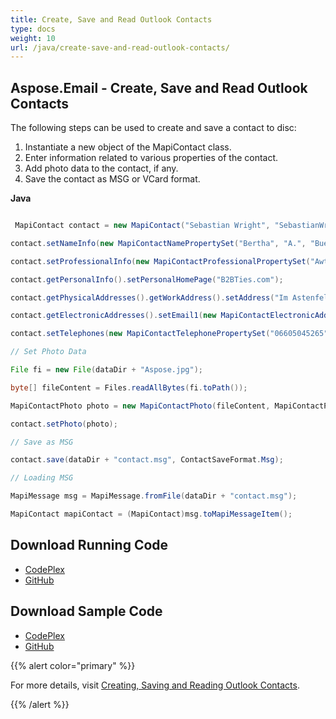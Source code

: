 ```yaml
---
title: Create, Save and Read Outlook Contacts
type: docs
weight: 10
url: /java/create-save-and-read-outlook-contacts/
---
```


## **Aspose.Email - Create, Save and Read Outlook Contacts**
The following steps can be used to create and save a contact to disc:

1. Instantiate a new object of the MapiContact class.
1. Enter information related to various properties of the contact.
1. Add photo data to the contact, if any.
1. Save the contact as MSG or VCard format.

**Java**

``` java

 MapiContact contact = new MapiContact("Sebastian Wright", "SebastianWright@dayrep.com");

contact.setNameInfo(new MapiContactNamePropertySet("Bertha", "A.", "Buell"));

contact.setProfessionalInfo(new MapiContactProfessionalPropertySet("Awthentikz", "Social work assistant"));

contact.getPersonalInfo().setPersonalHomePage("B2BTies.com");

contact.getPhysicalAddresses().getWorkAddress().setAddress("Im Astenfeld 59 8580 EDELSCHROTT");

contact.getElectronicAddresses().setEmail1(new MapiContactElectronicAddress("Experwas", "SMTP", "BerthaABuell@armyspy.com"));

contact.setTelephones(new MapiContactTelephonePropertySet("06605045265"));

// Set Photo Data

File fi = new File(dataDir + "Aspose.jpg");

byte[] fileContent = Files.readAllBytes(fi.toPath());

MapiContactPhoto photo = new MapiContactPhoto(fileContent, MapiContactPhotoImageFormat.Jpeg);

contact.setPhoto(photo);

// Save as MSG

contact.save(dataDir + "contact.msg", ContactSaveFormat.Msg);

// Loading MSG

MapiMessage msg = MapiMessage.fromFile(dataDir + "contact.msg");

MapiContact mapiContact = (MapiContact)msg.toMapiMessageItem();

```
## **Download Running Code**
- [CodePlex](https://archive.codeplex.com/?p=asposeemailjavaapachepoi)
- [GitHub](https://github.com/aspose-email/Aspose.Email-for-Java/releases/tag/Aspose.Email_Java_for_Apache_POI-v1.0.0)
## **Download Sample Code**
- [CodePlex](https://archive.codeplex.com/?p=asposeemailjavaapachepoi#src/main/java/com/aspose/email/examples/asposefeatures/msgfiles/readwriteoutlookcontacts/AsposeReadWriteOutlookContact.java)
- [GitHub](https://github.com/aspose-email/Aspose.Email-for-Java/blob/master/Plugins/Aspose_Email_for_Apache_POI/src/main/java/com/aspose/email/examples/asposefeatures/msgfiles/readwriteoutlookcontacts/AsposeReadWriteOutlookContact.java)

{{% alert color="primary" %}} 

For more details, visit [Creating, Saving and Reading Outlook Contacts](/email/java/working-with-outlook-contacts/).

{{% /alert %}}
